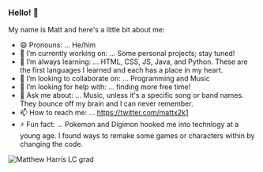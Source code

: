 ### Hello! 👋

My name is Matt and here's a little bit about me:

- 😄 Pronouns: ... He/him
- 🔭 I’m currently working on: ... Some personal projects; stay tuned!
- 🌱 I’m always learning: ... HTML, CSS, JS, Java, and Python. These are the first languages I learned and each has a place in my heart.
- 👯 I’m looking to collaborate on: ... Programming and Music
- 🤔 I’m looking for help with: ... finding more free time!
- 💬 Ask me about: ... Music, unless it's a specific song or band names. They bounce off my brain and I can never remember.
- 📫 How to reach me: ... https://twitter.com/mattx2k1
- ⚡ Fun fact: ... Pokemon and Digimon hooked me into technlogy at a young age. I found ways to remake some games or characters within by changing the code. 

<!--
**Mattx2k1/Mattx2k1** is a ✨ _special_ ✨ repository because its `README.md` (this file) appears on your GitHub profile.

Here are some ideas to get you started:

- 🔭 I’m currently working on ...
- 🌱 I’m currently learning ...
- 👯 I’m looking to collaborate on ...
- 🤔 I’m looking for help with ...
- 💬 Ask me about ...
- 📫 How to reach me: ...
- 😄 Pronouns: ...
- ⚡ Fun fact: ...
-->
![Matthew Harris LC grad](https://user-images.githubusercontent.com/44537080/175759028-fe1d1d41-c76e-462d-a24c-0e096a1c6e99.jpg)

